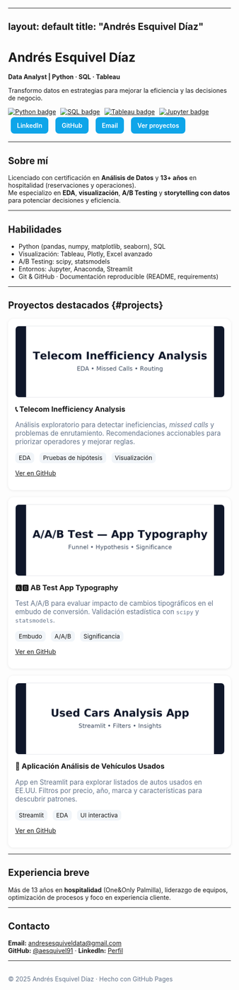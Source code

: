 <link rel="icon" href="assets/img/favicon.png">

---
layout: default
title: "Andrés Esquivel Díaz"
---

<style>
/* ====== Quick styles para mejorar visuales ====== */
.badges a img { margin-right: 6px; }
.btn-row a {
  display:inline-block; padding:10px 14px; margin:4px 6px; border-radius:8px;
  text-decoration:none; font-weight:600; background:#0ea5e9; color:#fff;
}
.btn-row a:hover { background:#0284c7; }
.section { margin: 2.2rem 0; }
.grid {
  display:grid; gap:16px;
  grid-template-columns: repeat(auto-fit, minmax(260px, 1fr));
}
.card {
  background:#fff; border-radius:12px; padding:16px;
  box-shadow:0 1px 6px rgba(0,0,0,.08);
}
.card img.thumb {
  width:100%; height:160px; object-fit:cover; border-radius:8px; border:1px solid #e5e7eb;
}
.card h3 { margin-top:.8rem; }
.small { color:#64748b; font-size:.95rem; }
.kpis{ display:flex; gap:12px; flex-wrap:wrap; margin:.4rem 0 0; }
.kpi{ background:#f1f5f9; padding:4px 8px; border-radius:8px; font-size:.85rem; }
footer { margin-top: 2rem; color:#64748b; }
</style>

# Andrés Esquivel Díaz  
**Data Analyst | Python · SQL · Tableau**

Transformo datos en estrategias para mejorar la eficiencia y las decisiones de negocio.

<div class="badges">
  <a href="https://img.shields.io/badge/Python-3776AB?logo=python&logoColor=white"><img src="https://img.shields.io/badge/Python-3776AB?logo=python&logoColor=white" alt="Python badge"></a>
  <a href="https://img.shields.io/badge/SQL-316192?logo=postgresql&logoColor=white"><img src="https://img.shields.io/badge/SQL-316192?logo=postgresql&logoColor=white" alt="SQL badge"></a>
  <a href="https://img.shields.io/badge/Tableau-E97627?logo=tableau&logoColor=white"><img src="https://img.shields.io/badge/Tableau-E97627?logo=tableau&logoColor=white" alt="Tableau badge"></a>
  <a href="https://img.shields.io/badge/Jupyter-F37626?logo=jupyter&logoColor=white"><img src="https://img.shields.io/badge/Jupyter-F37626?logo=jupyter&logoColor=white" alt="Jupyter badge"></a>
</div>

<div class="btn-row">
  <a href="https://www.linkedin.com/in/andres-esquivel-diaz-08691337/" target="_blank">LinkedIn</a>
  <a href="https://github.com/aesquivel91" target="_blank">GitHub</a>
  <a href="mailto:andresesquiveldata@gmail.com">Email</a>
  <a href="#projects">Ver proyectos</a>
</div>

---

## Sobre mí
Licenciado con certificación en **Análisis de Datos** y **13+ años** en hospitalidad (reservaciones y operaciones).  
Me especializo en **EDA**, **visualización**, **A/B Testing** y **storytelling con datos** para potenciar decisiones y eficiencia.

---

## Habilidades
- Python (pandas, numpy, matplotlib, seaborn), SQL  
- Visualización: Tableau, Plotly, Excel avanzado  
- A/B Testing: scipy, statsmodels  
- Entornos: Jupyter, Anaconda, Streamlit  
- Git & GitHub · Documentación reproducible (README, requirements)

---

## Proyectos destacados {#projects}

<div class="grid">

  <div class="card">
    <img class="thumb" src="assets/img/telecom.png" alt="Telecom project thumbnail">
    <h3>📞 Telecom Inefficiency Analysis</h3>
    <p class="small">
      Análisis exploratorio para detectar ineficiencias, <em>missed calls</em> y problemas de enrutamiento.  
      Recomendaciones accionables para priorizar operadores y mejorar reglas.
    </p>
    <div class="kpis">
      <div class="kpi">EDA</div>
      <div class="kpi">Pruebas de hipótesis</div>
      <div class="kpi">Visualización</div>
    </div>
    <p><a class="btn-row" href="https://github.com/aesquivel91/telecom-inefficiency-analysis" target="_blank"><span class="btn-row"><span class="btn">Ver en GitHub</span></span></a></p>
  </div>

  <div class="card">
    <img class="thumb" src="assets/img/abtest.png" alt="A/B typography thumbnail">
    <h3>🅰️🅱️ AB Test App Typography</h3>
    <p class="small">
      Test A/A/B para evaluar impacto de cambios tipográficos en el embudo de conversión.  
      Validación estadística con <code>scipy</code> y <code>statsmodels</code>.
    </p>
    <div class="kpis">
      <div class="kpi">Embudo</div>
      <div class="kpi">A/A/B</div>
      <div class="kpi">Significancia</div>
    </div>
    <p><a class="btn-row" href="https://github.com/aesquivel91/ab-test-app-typography" target="_blank"><span class="btn-row"><span class="btn">Ver en GitHub</span></span></a></p>
  </div>

  <div class="card">
    <img class="thumb" src="assets/img/cars.png" alt="Used cars app thumbnail">
    <h3>🚗 Aplicación Análisis de Vehículos Usados</h3>
    <p class="small">
      App en Streamlit para explorar listados de autos usados en EE.UU.  
      Filtros por precio, año, marca y características para descubrir patrones.
    </p>
    <div class="kpis">
      <div class="kpi">Streamlit</div>
      <div class="kpi">EDA</div>
      <div class="kpi">UI interactiva</div>
    </div>
    <p><a class="btn-row" href="https://github.com/aesquivel91/Aplicacion_Analisis_de_vehiculos_usados" target="_blank"><span class="btn-row"><span class="btn">Ver en GitHub</span></span></a></p>
  </div>

</div>

---

## Experiencia breve
Más de 13 años en **hospitalidad** (One&Only Palmilla), liderazgo de equipos, optimización de procesos y foco en experiencia cliente.

---

## Contacto
**Email:** [andresesquiveldata@gmail.com](mailto:andresesquiveldata@gmail.com)  
**GitHub:** [@aesquivel91](https://github.com/aesquivel91) · **LinkedIn:** [Perfil](https://www.linkedin.com/in/andres-esquivel-diaz-08691337/)

---

<footer>© 2025 Andrés Esquivel Díaz · Hecho con GitHub Pages</footer>
